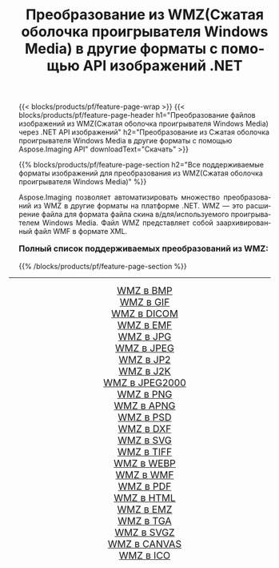 ﻿---
title: Преобразование из WMZ(Сжатая оболочка проигрывателя Windows Media) в другие форматы с помощью API изображений .NET 
weight: 3920
url: /ru/net/conversion/from/wmz/ 
lang: ru
langdirlevel: 2
locales: zh-hans,ja,it,ru,de,es,fr,nl,id,lt,pl,pt,vi,tr,ko,zh-hant,ar,hi,th,sv,cs,uk,he
description: Используя Aspose.Imaging, вы можете легко конвертировать из WMZ(Сжатая оболочка проигрывателя Windows Media) в другие форматы.
---

{{< blocks/products/pf/feature-page-wrap >}}
{{< blocks/products/pf/feature-page-header h1="Преобразование файлов изображений из WMZ(Сжатая оболочка проигрывателя Windows Media) через .NET API изображений" h2="Преобразование из Сжатая оболочка проигрывателя Windows Media в другие форматы с помощью Aspose.Imaging API" downloadText="Скачать" >}}


{{% blocks/products/pf/feature-page-section  h2="Все поддерживаемые форматы изображений для преобразования из WMZ(Сжатая оболочка проигрывателя Windows Media)" %}}
<p align=justify>Aspose.Imaging позволяет автоматизировать множество преобразований из WMZ в другие форматы на платформе .NET. WMZ — это расширение файла для формата файла скина в/для/используемого проигрывателем Windows Media. Файл WMZ представляет собой заархивированный файл WMF в формате XML.</p>
<h3 style="margin-top:16px;">
Полный список поддерживаемых преобразований из WMZ:
</h3>
{{% /blocks/products/pf/feature-page-section %}}
<div class="container-fluid productfamilypage bg-gray">
    <div class="convertypes bg-gray agp-content section">
        <div class="container">
		<hr style="margin-left:-20px;"/>
		<div class="row other-converters" style="gap: 10px;font-size: 19px;text-align:center;">
		    <div class='col-md-3 other-converter remove-lp remove-rp'><a href="/imaging/ru/net/conversion/wmz-to-bmp/" style="padding:15px;">WMZ в BMP</a></div><div class='col-md-3 other-converter remove-lp remove-rp'><a href="/imaging/ru/net/conversion/wmz-to-gif/" style="padding:15px;">WMZ в GIF</a></div><div class='col-md-3 other-converter remove-lp remove-rp'><a href="/imaging/ru/net/conversion/wmz-to-dicom/" style="padding:15px;">WMZ в DICOM</a></div><div class='col-md-3 other-converter remove-lp remove-rp'><a href="/imaging/ru/net/conversion/wmz-to-emf/" style="padding:15px;">WMZ в EMF</a></div><div class='col-md-3 other-converter remove-lp remove-rp'><a href="/imaging/ru/net/conversion/wmz-to-jpg/" style="padding:15px;">WMZ в JPG</a></div><div class='col-md-3 other-converter remove-lp remove-rp'><a href="/imaging/ru/net/conversion/wmz-to-jpeg/" style="padding:15px;">WMZ в JPEG</a></div><div class='col-md-3 other-converter remove-lp remove-rp'><a href="/imaging/ru/net/conversion/wmz-to-jp2/" style="padding:15px;">WMZ в JP2</a></div><div class='col-md-3 other-converter remove-lp remove-rp'><a href="/imaging/ru/net/conversion/wmz-to-j2k/" style="padding:15px;">WMZ в J2K</a></div><div class='col-md-3 other-converter remove-lp remove-rp'><a href="/imaging/ru/net/conversion/wmz-to-jpeg2000/" style="padding:15px;">WMZ в JPEG2000</a></div><div class='col-md-3 other-converter remove-lp remove-rp'><a href="/imaging/ru/net/conversion/wmz-to-png/" style="padding:15px;">WMZ в PNG</a></div><div class='col-md-3 other-converter remove-lp remove-rp'><a href="/imaging/ru/net/conversion/wmz-to-apng/" style="padding:15px;">WMZ в APNG</a></div><div class='col-md-3 other-converter remove-lp remove-rp'><a href="/imaging/ru/net/conversion/wmz-to-psd/" style="padding:15px;">WMZ в PSD</a></div><div class='col-md-3 other-converter remove-lp remove-rp'><a href="/imaging/ru/net/conversion/wmz-to-dxf/" style="padding:15px;">WMZ в DXF</a></div><div class='col-md-3 other-converter remove-lp remove-rp'><a href="/imaging/ru/net/conversion/wmz-to-svg/" style="padding:15px;">WMZ в SVG</a></div><div class='col-md-3 other-converter remove-lp remove-rp'><a href="/imaging/ru/net/conversion/wmz-to-tiff/" style="padding:15px;">WMZ в TIFF</a></div><div class='col-md-3 other-converter remove-lp remove-rp'><a href="/imaging/ru/net/conversion/wmz-to-webp/" style="padding:15px;">WMZ в WEBP</a></div><div class='col-md-3 other-converter remove-lp remove-rp'><a href="/imaging/ru/net/conversion/wmz-to-wmf/" style="padding:15px;">WMZ в WMF</a></div><div class='col-md-3 other-converter remove-lp remove-rp'><a href="/imaging/ru/net/conversion/wmz-to-pdf/" style="padding:15px;">WMZ в PDF</a></div><div class='col-md-3 other-converter remove-lp remove-rp'><a href="/imaging/ru/net/conversion/wmz-to-html/" style="padding:15px;">WMZ в HTML</a></div><div class='col-md-3 other-converter remove-lp remove-rp'><a href="/imaging/ru/net/conversion/wmz-to-emz/" style="padding:15px;">WMZ в EMZ</a></div><div class='col-md-3 other-converter remove-lp remove-rp'><a href="/imaging/ru/net/conversion/wmz-to-tga/" style="padding:15px;">WMZ в TGA</a></div><div class='col-md-3 other-converter remove-lp remove-rp'><a href="/imaging/ru/net/conversion/wmz-to-svgz/" style="padding:15px;">WMZ в SVGZ</a></div><div class='col-md-3 other-converter remove-lp remove-rp'><a href="/imaging/ru/net/conversion/wmz-to-canvas/" style="padding:15px;">WMZ в CANVAS</a></div><div class='col-md-3 other-converter remove-lp remove-rp'><a href="/imaging/ru/net/conversion/wmz-to-ico/" style="padding:15px;">WMZ в ICO</a></div>
                </div>
        </div>
    </div>
</div>
<br/>

